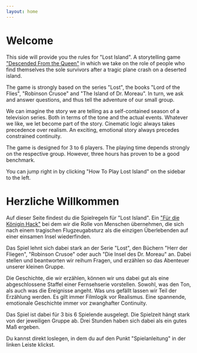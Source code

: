 ```yaml
---
layout: home
---
```


# Welcome

This side will provide you the rules for "Lost Island". A storytelling game ["Descended From the Queen"](https://www.evilhat.com/home/for-the-queen/) in which we take on the role of people who find themselves the sole survivors after a tragic plane crash on a deserted island.

The game is strongly based on the series "Lost", the books "Lord of the Flies", "Robinson Crusoe" and "The Island of Dr. Moreau". In turn, we ask and answer questions, and thus tell the adventure of our small group.

We can imagine the story we are telling as a self-contained season of a television series.
Both in terms of the tone and the actual events. Whatever we like, we let become part of the story. Cinematic logic always takes precedence over realism. An exciting, emotional story always precedes constrained continuity.

The game is designed for 3 to 6 players.
The playing time depends strongly on the respective group. However, three hours has proven to be a good benchmark.

You can jump right in by clicking "How To Play Lost Island" on the sidebar to the left.


# Herzliche Willkommen
Auf dieser Seite findest du die Spielregeln für "Lost Island". Ein ["Für die Königin Hack"](https://www.google.com/url?sa=t&rct=j&q=&esrc=s&source=web&cd=&cad=rja&uact=8&ved=2ahUKEwjAgZeTltX1AhX977sIHa4GCSkQFnoECCEQAQ&url=https%3A%2F%2Fwww.system-matters.de%2Fshop%2Ffuer-die-koenigin%2F&usg=AOvVaw2AR6Tw5vXZ96FdeV_8Vw2q) bei dem wir die Rolle von Menschen übernehmen, die sich nach einem tragischen Flugzeugabsturz als die einzigen Überlebenden auf einer einsamen Insel wiederfinden.

Das Spiel lehnt sich dabei stark an der Serie "Lost", den Büchern "Herr der Fliegen", "Robinson Crusoe" oder auch "Die Insel des Dr. Moreau" an. Dabei stellen und beantworten wir reihum Fragen, und erzählen so das Abenteuer unserer kleinen Gruppe.

Die Geschichte, die wir erzählen, können wir uns dabei gut als eine abgeschlossene Staffel einer Fernsehserie vorstellen.
Sowohl, was den Ton, als auch was die Ereignisse angeht. Was uns gefällt lassen wir Teil der Erzählung werden. Es gilt immer Filmlogik vor Realismus. Eine spannende, emotionale Geschichte immer vor zwanghafter Continuity.

Das Spiel ist dabei für 3 bis 6 Spielende ausgelegt.
Die Spielzeit hängt stark von der jeweiligen Gruppe ab. Drei Stunden haben sich dabei als ein gutes Maß ergeben.

Du kannst direkt loslegen, in dem du auf den Punkt "Spielanleitung" in der linken Leiste klickst.
